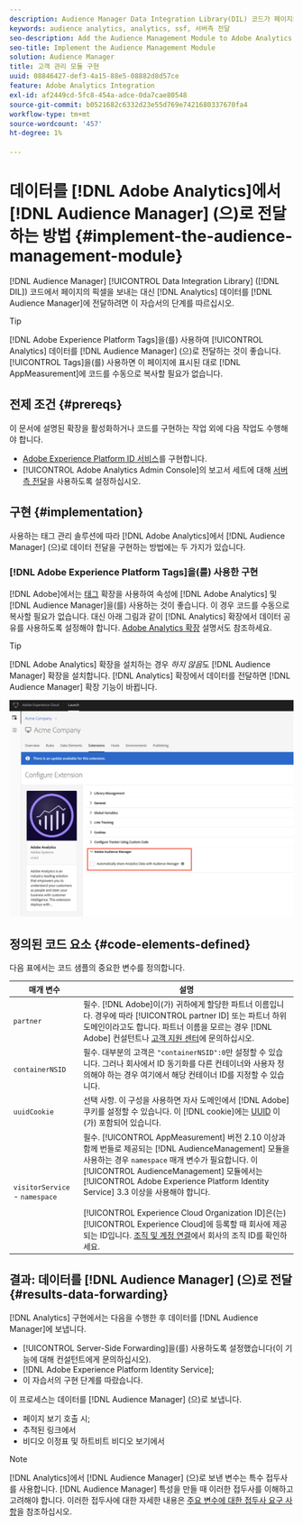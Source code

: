 ```yaml
---
description: Audience Manager Data Integration Library(DIL) 코드가 페이지의 픽셀을 보내도록 하는 대신 Audience Management 모듈을 Adobe Analytics AppMeasurement에 추가하여 Analytics 데이터를 Audience Manager에 전달합니다.
keywords: audience analytics, analytics, ssf, 서버측 전달
seo-description: Add the Audience Management Module to Adobe Analytics AppMeasurement to forward Analytics data to Audience Manager instead of having the Audience Manager Data Integration Library (DIL) code send a pixel from the page.
seo-title: Implement the Audience Management Module
solution: Audience Manager
title: 고객 관리 모듈 구현
uuid: 08846427-def3-4a15-88e5-08882d8d57ce
feature: Adobe Analytics Integration
exl-id: af2449cd-5fc8-454a-adce-0da7cae80548
source-git-commit: b0521682c6332d23e55d769e7421680337670fa4
workflow-type: tm+mt
source-wordcount: '457'
ht-degree: 1%

---
```


# 데이터를 [!DNL Adobe Analytics]에서 [!DNL Audience Manager] (으)로 전달하는 방법 {#implement-the-audience-management-module}

[!DNL Audience Manager] [!UICONTROL Data Integration Library] ([!DNL DIL]) 코드에서 페이지의 픽셀을 보내는 대신 [!DNL Analytics] 데이터를 [!DNL Audience Manager]에 전달하려면 이 자습서의 단계를 따르십시오.

>[!TIP]
>
>[!DNL Adobe Experience Platform Tags]을(를) 사용하여 [!UICONTROL Analytics] 데이터를 [!DNL Audience Manager] (으)로 전달하는 것이 좋습니다. [!UICONTROL Tags]을(를) 사용하면 이 페이지에 표시된 대로 [!DNL AppMeasurement]에 코드를 수동으로 복사할 필요가 없습니다.

## 전제 조건 {#prereqs}

이 문서에 설명된 확장을 활성화하거나 코드를 구현하는 작업 외에 다음 작업도 수행해야 합니다.

* [Adobe Experience Platform ID 서비스](https://experienceleague.adobe.com/docs/id-service/using/home.html)를 구현합니다.
* [!UICONTROL Adobe Analytics Admin Console]의 보고서 세트에 대해 [서버측 전달](https://experienceleague.adobe.com/docs/analytics/admin/admin-tools/server-side-forwarding/ssf.html)을 사용하도록 설정하십시오.

## 구현 {#implementation}

사용하는 태그 관리 솔루션에 따라 [!DNL Adobe Analytics]에서 [!DNL Audience Manager] (으)로 데이터 전달을 구현하는 방법에는 두 가지가 있습니다.

### [!DNL Adobe Experience Platform Tags]을(를) 사용한 구현

[!DNL Adobe]에서는 [태그](https://experienceleague.adobe.com/docs/experience-platform/tags/home.html?lang=en) 확장을 사용하여 속성에 [!DNL Adobe Analytics] 및 [!DNL Audience Manager]을(를) 사용하는 것이 좋습니다. 이 경우 코드를 수동으로 복사할 필요가 없습니다. 대신 아래 그림과 같이 [!DNL Analytics] 확장에서 데이터 공유를 사용하도록 설정해야 합니다. [Adobe Analytics 확장](https://experienceleague.adobe.com/docs/experience-platform/tags/extensions/adobe/analytics/overview.html#adobe-audience-manager) 설명서도 참조하세요.

>[!TIP]
>
>[!DNL Adobe Analytics] 확장을 설치하는 경우 *하지 않음*&#x200B;도 [!DNL Audience Manager] 확장을 설치합니다. [!DNL Analytics] 확장에서 데이터를 전달하면 [!DNL Audience Manager] 확장 기능이 바뀝니다.

![Adobe Analytics 확장에서 Audience Manager으로 데이터 공유를 사용하는 방법](/help/using/integration/assets/analytics-to-aam.png)

## 정의된 코드 요소 {#code-elements-defined}

다음 표에서는 코드 샘플의 중요한 변수를 정의합니다.

| 매개 변수 | 설명 |
|--- |--- |
| `partner` | 필수. [!DNL Adobe]이(가) 귀하에게 할당한 파트너 이름입니다. 경우에 따라 [!UICONTROL partner ID] 또는 파트너 하위 도메인이라고도 합니다.  파트너 이름을 모르는 경우 [!DNL Adobe] 컨설턴트나 [고객 지원 센터](https://helpx.adobe.com/kr/marketing-cloud/contact-support.html)에 문의하십시오. |
| `containerNSID` | 필수. 대부분의 고객은 `"containerNSID":0`만 설정할 수 있습니다. 그러나 회사에서 ID 동기화를 다른 컨테이너와 사용자 정의해야 하는 경우 여기에서 해당 컨테이너 ID를 지정할 수 있습니다. |
| `uuidCookie` | 선택 사항. 이 구성을 사용하면 자사 도메인에서 [!DNL Adobe] 쿠키를 설정할 수 있습니다. 이 [!DNL cookie]에는 [UUID](../../reference/ids-in-aam.md) 이(가) 포함되어 있습니다. |
| `visitorService` - `namespace` | 필수. [!UICONTROL AppMeasurement] 버전 2.10 이상과 함께 번들로 제공되는 [!DNL AudienceManagement] 모듈을 사용하는 경우 `namespace` 매개 변수가 필요합니다. 이 [!UICONTROL AudienceManagement] 모듈에서는 [!UICONTROL Adobe Experience Platform Identity Service] 3.3 이상을 사용해야 합니다. <br><br>[!UICONTROL Experience Cloud Organization ID]은(는) [!UICONTROL Experience Cloud]에 등록할 때 회사에 제공되는 ID입니다. [조직 및 계정 연결](https://experienceleague.adobe.com/docs/core-services/interface/manage-users-and-products/organizations.html)에서 회사의 조직 ID를 확인하세요. |

## 결과: 데이터를 [!DNL Audience Manager] (으)로 전달 {#results-data-forwarding}

[!DNL Analytics] 구현에서는 다음을 수행한 후 데이터를 [!DNL Audience Manager]에 보냅니다.

* [!UICONTROL Server-Side Forwarding]을(를) 사용하도록 설정했습니다(이 기능에 대해 컨설턴트에게 문의하십시오).
* [!DNL Adobe Experience Platform Identity Service];
* 이 자습서의 구현 단계를 따랐습니다.

이 프로세스는 데이터를 [!DNL Audience Manager] (으)로 보냅니다.

* 페이지 보기 호출 시;
* 추적된 링크에서
* 비디오 이정표 및 하트비트 비디오 보기에서

>[!NOTE]
>
>[!DNL Analytics]에서 [!DNL Audience Manager] (으)로 보낸 변수는 특수 접두사를 사용합니다. [!DNL Audience Manager] 특성을 만들 때 이러한 접두사를 이해하고 고려해야 합니다. 이러한 접두사에 대한 자세한 내용은 [주요 변수에 대한 접두사 요구 사항](../../features/traits/trait-variable-prefixes.md)을 참조하십시오.
